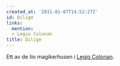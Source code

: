 ```yaml
---
created_at: '2011-01-07T14:52:27Z'
id: Dilige
links:
  mention:
  - Legio Colonan
title: Dilige
---
```


Ett av de tio magikerhusen i [Legio Colonan].

  [Legio Colonan]: Legio_Colonan